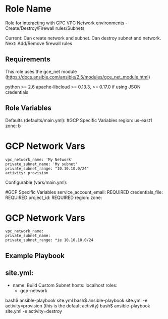Role Name
=========

Role for interacting with GPC VPC Network environments - Create/Destroy/Firewall rules/Subnets

Current: Can create network and subnet. Can destroy subnet and network.
Next: Add/Remove firewall rules

Requirements
------------

This role uses the gce_net module (https://docs.ansible.com/ansible/2.5/modules/gce_net_module.html)

python >= 2.6
apache-libcloud >= 0.13.3, >= 0.17.0 if using JSON credentials

Role Variables
--------------

Defaults (defaults/main.yml):
#GCP Specific Variables
    region: us-east1
    zone: b

# GCP Network Vars
    vpc_network_name: 'My Network'  
    private_subnet_name: 'My subnet'
    private_subnet_range: "10.10.10.0/24"
    activity: provision

Configurable (vars/main.yml):

#GCP Specific Variables
    service_account_email: REQUIRED
    credentials_file: REQUIRED
    project_id: REQUIRED
    region: 
    zone: 

# GCP Network Vars
    vpc_network_name:  
    private_subnet_name: 
    private_subnet_range: *ie 10.10.10.0/24


Example Playbook
----------------

site.yml: 
---
- name: Build Custom Subnet
  hosts: localhost
  roles: 
     - gcp-network


bash$ ansible-playbook site.yml
bash$ ansible-playbook site.yml -e activity=provision (this is the default activity)
bash$ ansible-playbook site.yml -e activity=destroy 
